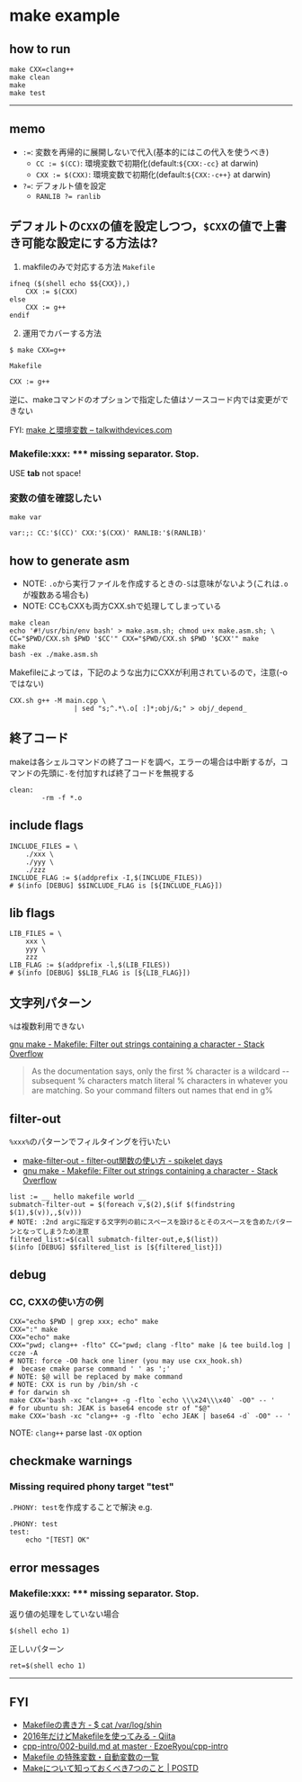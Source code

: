 # make example

## how to run
```
make CXX=clang++
make clean
make
make test
```

----

## memo
* `:=`: 変数を再帰的に展開しないで代入(基本的にはこの代入を使うべき)
  * `CC := $(CC)`: 環境変数で初期化(default:`${CXX:-cc}` at darwin)
  * `CXX := $(CXX)`: 環境変数で初期化(default:`${CXX:-c++}` at darwin)
* `?=`: デフォルト値を設定
  * `RANLIB ?= ranlib`

## デフォルトの`CXX`の値を設定しつつ，`$CXX`の値で上書き可能な設定にする方法は?
1. makfileのみで対応する方法
`Makefile`
```
ifneq ($(shell echo $${CXX}),)
	CXX := $(CXX)
else
	CXX := g++
endif
```

2. 運用でカバーする方法
```
$ make CXX=g++
```

`Makefile`
```
CXX := g++
```
逆に、makeコマンドのオプションで指定した値はソースコード内では変更ができない

FYI: [make と環境変数 – talkwithdevices\.com]( https://www.talkwithdevices.com/archives/49 )

### Makefile:xxx: *** missing separator.  Stop.
USE __tab__ not space!

### 変数の値を確認したい
`make var`
```
var:;: CC:'$(CC)' CXX:'$(CXX)' RANLIB:'$(RANLIB)'
```

## how to generate asm
* NOTE: `.o`から実行ファイルを作成するときの`-S`は意味がないよう(これは`.o`が複数ある場合も)
* NOTE: CCもCXXも両方CXX.shで処理してしまっている
```
make clean
echo '#!/usr/bin/env bash' > make.asm.sh; chmod u+x make.asm.sh; \
CC="$PWD/CXX.sh $PWD '$CC'" CXX="$PWD/CXX.sh $PWD '$CXX'" make
make
bash -ex ./make.asm.sh
```

Makefileによっては，下記のような出力にCXXが利用されているので，注意(-oではない)
```
CXX.sh g++ -M main.cpp \
                | sed "s;^.*\.o[ :]*;obj/&;" > obj/_depend_
```

## 終了コード
makeは各シェルコマンドの終了コードを調べ，エラーの場合は中断するが，コマンドの先頭に`-`を付加すれば終了コードを無視する
```
clean:
        -rm -f *.o
```

## include flags
```
INCLUDE_FILES = \
	./xxx \
	./yyy \
	./zzz
INCLUDE_FLAG := $(addprefix -I,$(INCLUDE_FILES))
# $(info [DEBUG] $$INCLUDE_FLAG is [${INCLUDE_FLAG}])
```

## lib flags
```
LIB_FILES = \
	xxx \
	yyy \
	zzz
LIB_FLAG := $(addprefix -l,$(LIB_FILES))
# $(info [DEBUG] $$LIB_FLAG is [${LIB_FLAG}])
```

## 文字列パターン
`%`は複数利用できない

[gnu make \- Makefile: Filter out strings containing a character \- Stack Overflow]( https://stackoverflow.com/questions/6145041/makefile-filter-out-strings-containing-a-character )
> As the documentation says, only the first % character is a wildcard -- subsequent % characters match literal % characters in whatever you are matching. So your command filters out names that end in g%

## filter-out
`%xxx%`のパターンでフィルタイングを行いたい

* [make\-filter\-out \- filter\-out関数の使い方 \- spikelet days]( https://taiyo.hatenadiary.org/entry/20080402/p1 )
* [gnu make \- Makefile: Filter out strings containing a character \- Stack Overflow]( https://stackoverflow.com/questions/6145041/makefile-filter-out-strings-containing-a-character )

```
list := __ hello makefile world __
submatch-filter-out = $(foreach v,$(2),$(if $(findstring $(1),$(v)),,$(v)))
# NOTE: :2nd argに指定する文字列の前にスペースを設けるとそのスペースを含めたパターンとなってしまうため注意
filtered_list:=$(call submatch-filter-out,e,$(list))
$(info [DEBUG] $$filtered_list is [${filtered_list}])
```

## debug
### CC, CXXの使い方の例
```
CXX="echo $PWD | grep xxx; echo" make
CXX=":" make
CXX="echo" make
CXX="pwd; clang++ -flto" CC="pwd; clang -flto" make |& tee build.log | ccze -A
# NOTE: force -O0 hack one liner (you may use cxx_hook.sh)
#  becase cmake parse command ' ' as ';'
# NOTE: $@ will be replaced by make command
# NOTE: CXX is run by /bin/sh -c
# for darwin sh
make CXX='bash -xc "clang++ -g -flto `echo \\\x24\\\x40` -O0" -- '
# for ubuntu sh: JEAK is base64 encode str of "$@"
make CXX='bash -xc "clang++ -g -flto `echo JEAK | base64 -d` -O0" -- '
```

NOTE: `clang++` parse last `-OX` option

## checkmake warnings
### Missing required phony target "test"
`.PHONY: test`を作成することで解決
e.g.
```
.PHONY: test
test:
	echo "[TEST] OK"
```

## error messages
### Makefile:xxx: *** missing separator.  Stop.
返り値の処理をしていない場合
```
$(shell echo 1)
```
正しいパターン
```
ret=$(shell echo 1)
```

----

## FYI
* [Makefileの書き方 \- $ cat /var/log/shin]( http://shin.hateblo.jp/entry/2012/05/26/231036#fn1 )
* [2016年だけどMakefileを使ってみる \- Qiita]( https://qiita.com/petitviolet/items/a1da23221968ee86193b )
* [cpp\-intro/002\-build\.md at master · EzoeRyou/cpp\-intro]( https://github.com/EzoeRyou/cpp-intro/blob/master/002-build.md#make-%E3%83%93%E3%83%AB%E3%83%89%E3%82%B7%E3%82%B9%E3%83%86%E3%83%A0 )
* [Makefile の特殊変数・自動変数の一覧]( https://tex2e.github.io/blog/makefile/automatic-variables )
* [Makeについて知っておくべき7つのこと \| POSTD]( https://postd.cc/7-things-you-should-know-about-make/ )
